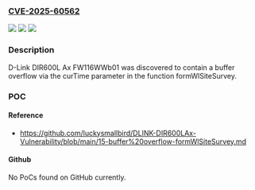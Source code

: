 ### [CVE-2025-60562](https://cve.mitre.org/cgi-bin/cvename.cgi?name=CVE-2025-60562)
![](https://img.shields.io/static/v1?label=Product&message=n%2Fa&color=blue)
![](https://img.shields.io/static/v1?label=Version&message=n%2Fa%20&color=brightgreen)
![](https://img.shields.io/static/v1?label=Vulnerability&message=n%2Fa&color=brightgreen)

### Description

D-Link DIR600L Ax FW116WWb01 was discovered to contain a buffer overflow via the curTime parameter in the function formWlSiteSurvey.

### POC

#### Reference
- https://github.com/luckysmallbird/DLINK-DIR600LAx-Vulnerability/blob/main/15-buffer%20overflow-formWlSiteSurvey.md

#### Github
No PoCs found on GitHub currently.

